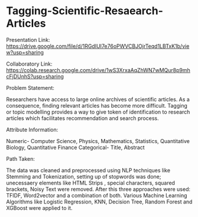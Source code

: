 # Tagging-Scientific-Resaearch-Articles

Presentation Link: https://drive.google.com/file/d/1RGdIUI7e76oPWVCBJOjrTeqd1LBTxK1b/view?usp=sharing

Collaboratory Link: https://colab.research.google.com/drive/1wS3XrxaAqZhWN7wMQur8p9mhcFjDUnhS?usp=sharing

Problem Statement:

Researchers have access to large online archives of scientific articles. As a consequence, finding relevant articles has become more difficult. Tagging or topic modelling provides a way to give token of identification to research articles which facilitates recommendation and search process.

Attribute Information:

Numeric- Computer Science, Physics,  Mathematics, Statistics, Quantitative Biology, Quantitative Finance
Categorical- Title, Abstract

Path Taken:

The data was cleaned and preprocessed using NLP techniques like Stemming and Tokenization, setting up of stopwords was done; unecessaery elements like HTML Strips , special characters, squared brackets, Noisy Text were removed. After this three approaches were used: TFIDF, Word2vector and a combination of both. Various Machine Learning Algorithms like Logistic Regression, KNN, Decision Tree, Random Forest and XGBoost were applied to it.
